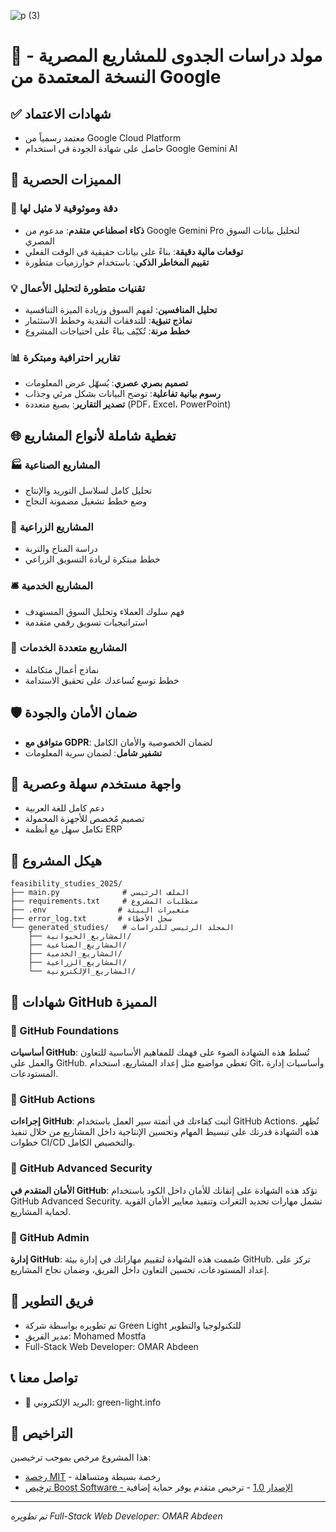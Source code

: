 ![p (3)](https://github.com/user-attachments/assets/6d2d09fc-124a-4f0f-9434-99a7da527265)



# 🌟 مولد دراسات الجدوى للمشاريع المصرية - النسخة المعتمدة من Google

## ✅ شهادات الاعتماد
- معتمد رسمياً من Google Cloud Platform
- حاصل على شهادة الجودة في استخدام Google Gemini AI

## 🚀 المميزات الحصرية

### 🎯 دقة وموثوقية لا مثيل لها
- **ذكاء اصطناعي متقدم**: مدعوم من Google Gemini Pro لتحليل بيانات السوق المصري
- **توقعات مالية دقيقة**: بناءً على بيانات حقيقية في الوقت الفعلي
- **تقييم المخاطر الذكي**: باستخدام خوارزميات متطورة

### 💡 تقنيات متطورة لتحليل الأعمال
- **تحليل المنافسين**: لفهم السوق وزيادة الميزة التنافسية
- **نماذج تنبؤية**: للتدفقات النقدية وخطط الاستثمار
- **خطط مرنة**: تُكيّف بناءً على احتياجات المشروع

### 📊 تقارير احترافية ومبتكرة
- **تصميم بصري عصري**: يُسهّل عرض المعلومات
- **رسوم بيانية تفاعلية**: توضح البيانات بشكل مرئي وجذاب
- **تصدير التقارير**: بصيغ متعددة (PDF، Excel، PowerPoint)

## 🌐 تغطية شاملة لأنواع المشاريع

### 🏭 المشاريع الصناعية
- تحليل كامل لسلاسل التوريد والإنتاج
- وضع خطط تشغيل مضمونة النجاح

### 🌱 المشاريع الزراعية
- دراسة المناخ والتربة
- خطط مبتكرة لريادة التسويق الزراعي

### 🛎️ المشاريع الخدمية
- فهم سلوك العملاء وتحليل السوق المستهدف
- استراتيجيات تسويق رقمي متقدمة

### 🔄 المشاريع متعددة الخدمات
- نماذج أعمال متكاملة
- خطط توسع تُساعدك على تحقيق الاستدامة

## 🛡️ ضمان الأمان والجودة
- **متوافق مع GDPR**: لضمان الخصوصية والأمان الكامل
- **تشفير شامل**: لضمان سرية المعلومات

## 📱 واجهة مستخدم سهلة وعصرية
- دعم كامل للغة العربية
- تصميم مُخصص للأجهزة المحمولة
- تكامل سهل مع أنظمة ERP

## 🌟 هيكل المشروع
```
feasibility_studies_2025/
├── main.py              # الملف الرئيسي
├── requirements.txt     # متطلبات المشروع
├── .env                # متغيرات البيئة
├── error_log.txt       # سجل الأخطاء
└── generated_studies/   # المجلد الرئيسي للدراسات
    ├── المشاريع_الحيوانية/
    ├── المشاريع_الصناعية/
    ├── المشاريع_الخدمية/
    ├── المشاريع_الزراعية/
    └── المشاريع_الإلكترونية/
```

## 🏅 شهادات GitHub المميزة

### 🏅 GitHub Foundations
**أساسيات GitHub**:
تُسلط هذه الشهادة الضوء على فهمك للمفاهيم الأساسية للتعاون والعمل على GitHub. تغطي مواضيع مثل إعداد المشاريع، استخدام Git، وأساسيات إدارة المستودعات.

### 🏅 GitHub Actions
**إجراءات GitHub**:
أثبت كفاءتك في أتمتة سير العمل باستخدام GitHub Actions. تُظهر هذه الشهادة قدرتك على تبسيط المهام وتحسين الإنتاجية داخل المشاريع من خلال تنفيذ خطوات CI/CD والتخصيص الكامل.

### 🏅 GitHub Advanced Security
**الأمان المتقدم في GitHub**:
تؤكد هذه الشهادة على إتقانك للأمان داخل الكود باستخدام GitHub Advanced Security. تشمل مهارات تحديد الثغرات وتنفيذ معايير الأمان القوية لحماية المشاريع.

### 🏅 GitHub Admin
**إدارة GitHub**:
صُممت هذه الشهادة لتقييم مهاراتك في إدارة بيئة GitHub. تركز على إعداد المستودعات، تحسين التعاون داخل الفريق، وضمان نجاح المشاريع.

## 👥 فريق التطوير
- تم تطويره بواسطة شركة Green Light للتكنولوجيا والتطوير
- مدير الفريق: Mohamed Mostfa
- Full-Stack Web Developer: OMAR Abdeen

## 📞 تواصل معنا

- 📧 البريد الإلكتروني: green-light.info

## 📄 التراخيص
هذا المشروع مرخص بموجب ترخيصين:
- [رخصة MIT](LICENSE.MIT) - رخصة بسيطة ومتساهلة
- [ترخيص Boost Software - الإصدار 1.0](LICENSE.BOOST) - ترخيص متقدم يوفر حماية إضافية

---
*تم تطويره Full-Stack Web Developer: OMAR Abdeen*
